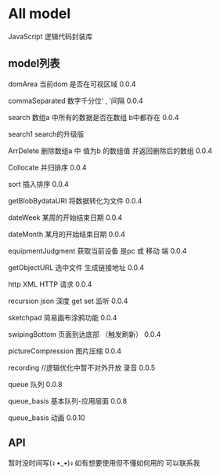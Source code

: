 <!--
 * @Author: PiPi
 * @Email: pisenliang@gmail.com
 * @Github: https://github.com/SenLiangpi
 * @Website: https://senliangpi.github.io/blog/#/
 * @Date: 2019-06-25 14:23:46
 * @LastEditors: Pi Patle
 * @LastEditTime: 2020-11-11 09:54:37
-->
# All model
JavaScript 逻辑代码封装库

## model列表
domArea
当前dom 是否在可视区域 0.0.4

commaSeparated
数字千分位‘ , ’间隔 0.0.4

search
数组a 中所有的数据是否在数组 b中都存在 0.0.4

search1
search的升级版

ArrDelete
删除数组a 中 值为b 的数组值 并返回删除后的数组 0.0.4

Collocate
并归排序 0.0.4

sort
插入排序 0.0.4

getBlobBydataURI
将数据转化为文件 0.0.4

dateWeek
某周的开始结束日期 0.0.4

dateMonth
某月的开始结束日期 0.0.4

equipmentJudgment
获取当前设备 是pc 或 移动 端 0.0.4

getObjectURL
选中文件 生成链接地址 0.0.4

http
XML HTTP 请求 0.0.4

recursion
json 深度 get set 监听 0.0.4

sketchpad
简易画布涂鸦功能 0.0.4

swipingBottom
页面到达底部 （触发刷新） 0.0.4

pictureCompression
图片压缩 0.0.4

recording //逻辑优化中暂不对外开放
录音 0.0.5

queue
队列 0.0.8

queue_basis
基本队列-应用层面 0.0.8

queue_basis
动画 0.0.10
## API
暂时没时间写(ง •_•)ง 如有想要使用但不懂如何用的 可以联系我